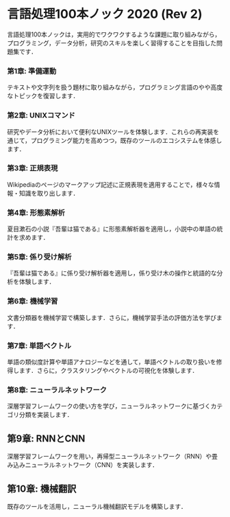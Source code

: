 # 言語処理100本ノック 2020 (Rev 2)

言語処理100本ノックは，実用的でワクワクするような課題に取り組みながら，プログラミング，データ分析，研究のスキルを楽しく習得することを目指した問題集です．

### 第1章: 準備運動

テキストや文字列を扱う題材に取り組みながら，プログラミング言語のやや高度なトピックを復習します．

### 第2章: UNIXコマンド

研究やデータ分析において便利なUNIXツールを体験します．これらの再実装を通じて，プログラミング能力を高めつつ，既存のツールのエコシステムを体感します．

### 第3章: 正規表現

Wikipediaのページのマークアップ記述に正規表現を適用することで，様々な情報・知識を取り出します．

### 第4章: 形態素解析

夏目漱石の小説『吾輩は猫である』に形態素解析器を適用し，小説中の単語の統計を求めます．

### 第5章: 係り受け解析

『吾輩は猫である』に係り受け解析器を適用し，係り受け木の操作と統語的な分析を体験します．

### 第6章: 機械学習

文書分類器を機械学習で構築します．さらに，機械学習手法の評価方法を学びます．

### 第7章: 単語ベクトル

単語の類似度計算や単語アナロジーなどを通して，単語ベクトルの取り扱いを修得します．さらに，クラスタリングやベクトルの可視化を体験します．

### 第8章: ニューラルネットワーク

深層学習フレームワークの使い方を学び，ニューラルネットワークに基づくカテゴリ分類を実装します．

## 第9章: RNNとCNN

深層学習フレームワークを用い，再帰型ニューラルネットワーク（RNN）や畳み込みニューラルネットワーク（CNN）を実装します．

## 第10章: 機械翻訳

既存のツールを活用し，ニューラル機械翻訳モデルを構築します．
